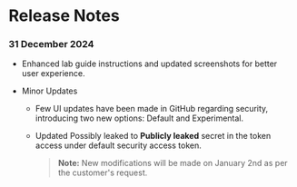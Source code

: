 # Release Notes

### 31 December 2024

- Enhanced lab guide instructions and updated screenshots for better user experience.

- Minor Updates 

    - Few UI updates have been made in GitHub regarding security, introducing two new options: Default and Experimental.
    - Updated Possibly leaked to **Publicly leaked** secret in the token access under default security access token.

      > **Note:** New modifications will be made on January 2nd as per the customer's request.
